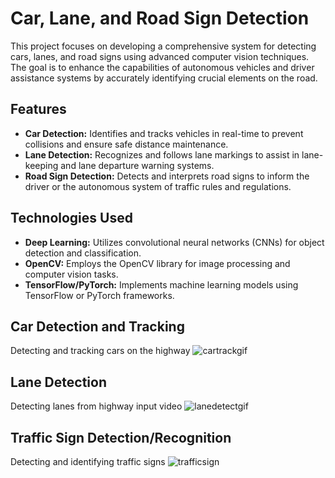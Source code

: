 # Car, Lane, and Road Sign Detection

This project focuses on developing a comprehensive system for detecting cars, lanes, and road signs using advanced computer vision techniques. The goal is to enhance the capabilities of autonomous vehicles and driver assistance systems by accurately identifying crucial elements on the road.

## Features

- **Car Detection:** Identifies and tracks vehicles in real-time to prevent collisions and ensure safe distance maintenance.
- **Lane Detection:** Recognizes and follows lane markings to assist in lane-keeping and lane departure warning systems.
- **Road Sign Detection:** Detects and interprets road signs to inform the driver or the autonomous system of traffic rules and regulations.

## Technologies Used

- **Deep Learning:** Utilizes convolutional neural networks (CNNs) for object detection and classification.
- **OpenCV:** Employs the OpenCV library for image processing and computer vision tasks.
- **TensorFlow/PyTorch:** Implements machine learning models using TensorFlow or PyTorch frameworks.

## Car Detection and Tracking
Detecting and tracking cars on the highway
![cartrackgif](https://user-images.githubusercontent.com/25371934/33929162-7776cb58-dfb6-11e7-8af3-a3bdfd991a0a.gif)


## Lane Detection
Detecting lanes from highway input video
![lanedetectgif](https://user-images.githubusercontent.com/25371934/33929176-838d1456-dfb6-11e7-8240-ed4248aa8a54.gif)


## Traffic Sign Detection/Recognition
Detecting and identifying traffic signs
![trafficsign](https://user-images.githubusercontent.com/25371934/33929206-9fc035b8-dfb6-11e7-9db2-68a9737c3ab7.gif)
